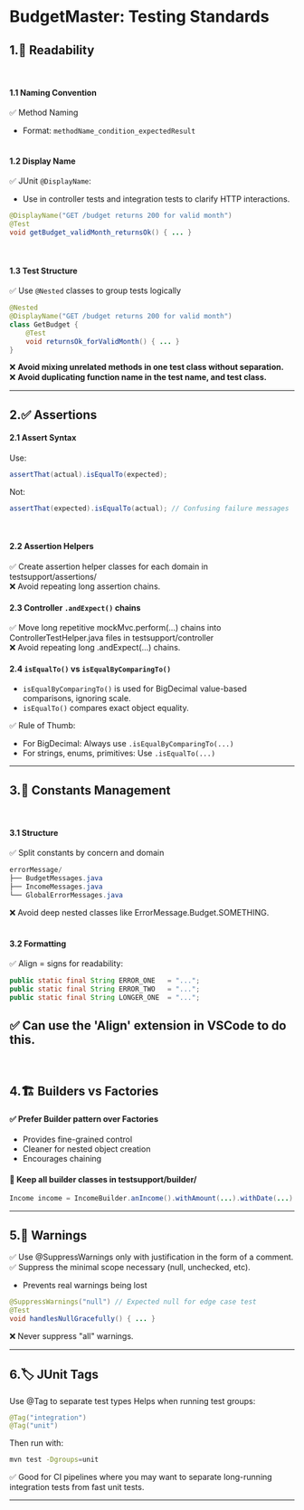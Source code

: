 # **BudgetMaster: Testing Standards**

## **1.📁 Readability**
<br>

#### **1.1 Naming Convention**
✅ Method Naming
- Format: `methodName_condition_expectedResult`
<br><br>

#### **1.2 Display Name**
✅ JUnit `@DisplayName`:
- Use in controller tests and integration tests to clarify HTTP interactions.
```java
@DisplayName("GET /budget returns 200 for valid month")
@Test
void getBudget_validMonth_returnsOk() { ... }
```
<br>

#### **1.3 Test Structure**
✅ Use `@Nested` classes to group tests logically
```java
@Nested
@DisplayName("GET /budget returns 200 for valid month")
class GetBudget {
    @Test
    void returnsOk_forValidMonth() { ... }
}
```
❌ **Avoid mixing unrelated methods in one test class without separation.**  
❌ **Avoid duplicating function name in the test name, and test class.**

---

## **2.✅ Assertions**

#### **2.1 Assert Syntax**
Use:
```java
assertThat(actual).isEqualTo(expected);
```
Not:
```java
assertThat(expected).isEqualTo(actual); // Confusing failure messages
```
<br>

#### **2.2 Assertion Helpers**
✅ Create assertion helper classes for each domain in testsupport/assertions/  
❌ Avoid repeating long assertion chains.
<br>

#### **2.3 Controller `.andExpect()` chains**
✅ Move long repetitive mockMvc.perform(...) chains into ControllerTestHelper.java files in testsupport/controller  
❌ Avoid repeating long .andExpect(...) chains.
<br>

#### **2.4 `isEqualTo()` vs `isEqualByComparingTo()`**
- `isEqualByComparingTo()` is used for BigDecimal value-based comparisons, ignoring scale.
- `isEqualTo()` compares exact object equality.

✅ Rule of Thumb:
- For BigDecimal: Always use `.isEqualByComparingTo(...)`
- For strings, enums, primitives: Use `.isEqualTo(...)`

---


## **3.🔢 Constants Management**
<br>

#### **3.1 Structure**
✅ Split constants by concern and domain
```java
errorMessage/
├── BudgetMessages.java
├── IncomeMessages.java
└── GlobalErrorMessages.java
```
❌ Avoid deep nested classes like ErrorMessage.Budget.SOMETHING.
<br><br>

#### **3.2 Formatting**
✅ Align = signs for readability:
```java
public static final String ERROR_ONE   = "...";
public static final String ERROR_TWO   = "...";
public static final String LONGER_ONE  = "...";
```
✅ Can use the 'Align' extension in VSCode to do this.
<br>
---
<br>

## **4.🏗 Builders vs Factories**

#### ✅ Prefer Builder pattern over Factories
- Provides fine-grained control
- Cleaner for nested object creation
- Encourages chaining

#### 📁 Keep all builder classes in testsupport/builder/
```java
Income income = IncomeBuilder.anIncome().withAmount(...).withDate(...).build();
```

---

## **5.🚫 Warnings**

✅ Use @SuppressWarnings only with justification in the form of a comment.  
✅ Suppress the minimal scope necessary (null, unchecked, etc).
- Prevents real warnings being lost

```java
@SuppressWarnings("null") // Expected null for edge case test
@Test
void handlesNullGracefully() { ... }
```
❌ Never suppress "all" warnings.

--- 

## **6.🏷 JUnit Tags**

Use @Tag to separate test types
Helps when running test groups:

```java
@Tag("integration")
@Tag("unit")
```
Then run with:
```bash
mvn test -Dgroups=unit
```
✅ Good for CI pipelines where you may want to separate long-running integration tests from fast unit tests.

--- 
